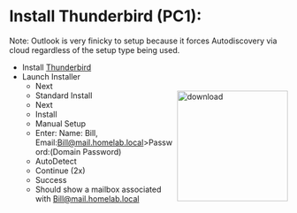# Install Thunderbird (PC1):  
Note: Outlook is very finicky to setup because it forces Autodiscovery via cloud regardless of the setup type being used. 
- Install [Thunderbird](thunderbird.net/en-US/thunderbird/all/) 
- Launch Installer
  - Next 
  - Standard Install <img width="200" height="200" align="right" alt="download" src="https://github.com/user-attachments/assets/847e9b69-cbde-4928-947b-3342db840e86" /> 
  - Next 
  - Install 
  - Manual Setup 
  - Enter: Name: Bill, Email:Bill@mail.homelab.local>Password:(Domain Password) 
  - AutoDetect 
  - Continue (2x)
  - Success
  - Should show a mailbox associated with Bill@mail.homelab.local
